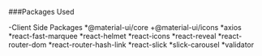 ###Packages Used

-Client Side Packages
*@material-ui/core
+@material-ui/icons
*axios
*react-fast-marquee
*react-helmet
*react-icons
*react-reveal
*react-router-dom
*react-router-hash-link
*react-slick
*slick-carousel
*validator
